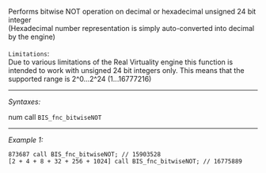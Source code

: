 Performs bitwise NOT operation on decimal or hexadecimal unsigned 24 bit integer <br>(Hexadecimal number representation is simply auto-converted into decimal by the engine)<br><br>
`Limitations`:<br>
Due to various limitations of the Real Virtuality engine this function is 
intended to work with unsigned 24 bit integers only. This means that the 
supported range is 2^0...2^24 (1...16777216)


---
*Syntaxes:*

num call `BIS_fnc_bitwiseNOT`

---
*Example 1:*

```sqf
873687 call BIS_fnc_bitwiseNOT; // 15903528
[2 + 4 + 8 + 32 + 256 + 1024] call BIS_fnc_bitwiseNOT; // 16775889
```